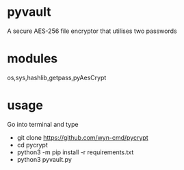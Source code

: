 # pyvault
A secure AES-256 file encryptor that utilises two passwords

# modules
os,sys,hashlib,getpass,pyAesCrypt

# usage
Go into terminal and type
* git clone https://github.com/wyn-cmd/pycrypt
* cd pycrypt
* python3 -m pip install -r requirements.txt
* python3 pyvault.py
